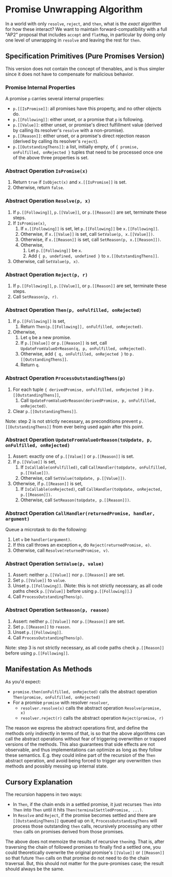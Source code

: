 # Promise Unwrapping Algorithm

In a world with only `resolve`, `reject`, and `then`, what is the *exact* algorithm for how these interact? We want to maintain forward-compatibility with a full "AP2" proposal that includes `accept` and `flatMap`, in particular by doing only one level of unwrapping in `resolve` and leaving the rest for `then`.

## Specification Primitives (Pure Promises Version)

This version does not contain the concept of thenables, and is thus simpler since it does not have to compensate for malicious behavior.

### Promise Internal Properties

A promise `p` carries several internal properties:

- `p.[[IsPromise]]`: all promises have this property, and no other objects do.
- `p.[[Following]]`: either unset, or a promise that `p` is following.
- `p.[[Value]]`: either unset, or promise's direct fulfillment value (derived by calling its resolver's `resolve` with a non-promise).
- `p.[[Reason]]`: either unset, or a promise's direct rejection reason (derived by calling its resolver's `reject`).
- `p.[[OutstandingThens]]`: a list, initially empty, of `{ promise, onFulfilled, onRejected }` tuples that need to be processed once one of the above three properties is set.

### Abstract Operation `IsPromise(x)`

1. Return `true` if `IsObject(x)` and `x.[[IsPromise]]` is set.
1. Otherwise, return `false`.

### Abstract Operation `Resolve(p, x)`

1. If `p.[[Following]]`, `p.[[Value]]`, or `p.[[Reason]]` are set, terminate these steps.
1. If `IsPromise(x)`,
   1. If `x.[[Following]]` is set, let `p.[[Following]]` be `x.[[Following]]`.
   1. Otherwise, if `x.[[Value]]` is set, call `SetValue(p, x.[[Value]])`.
   1. Otherwise, if `x.[[Reason]]` is set, call `SetReason(p, x.[[Reason]])`.
   1. Otherwise,
      1. Let `p.[[Following]]` be `x`.
      1. Add `{ p, undefined, undefined }` to `x.[[OutstandingThens]]`.
1. Otherwise, call `SetValue(p, x)`.

### Abstract Operation `Reject(p, r)`

1. If `p.[[Following]]`, `p.[[Value]]`, or `p.[[Reason]]` are set, terminate these steps.
1. Call `SetReason(p, r)`.

### Abstract Operation `Then(p, onFulfilled, onRejected)`

1. If `p.[[Following]]` is set,
   1. Return `Then(p.[[Following]], onFulfilled, onRejected)`.
1. Otherwise,
   1. Let `q` be a new promise.
   1. If `p.[[Value]]` or `p.[[Reason]]` is set, call `UpdateFromValueOrReason(q, p, onFulfilled, onRejected)`.
   1. Otherwise, add `{ q, onFulfilled, onRejected }` to `p.[[OutstandingThens]]`.
   1. Return `q`.

### Abstract Operation `ProcessOutstandingThens(p)`

1. For each tuple `{ derivedPromise, onFulfilled, onRejected }` in `p.[[OutstandingThens]]`,
   1. Call `UpdateFromValueOrReason(derivedPromise, p, onFulfilled, onRejected)`.
1. Clear `p.[[OutstandingThens]]`.

Note: step 2 is not strictly necessary, as preconditions prevent `p.[[OutstandingThens]]` from ever being used again after this point.

### Abstract Operation `UpdateFromValueOrReason(toUpdate, p, onFulfilled, onRejected)`

1. Assert: exactly one of `p.[[Value]]` or `p.[[Reason]]` is set.
1. If `p.[[Value]]` is set,
   1. If `IsCallable(onFulfilled)`, call `CallHandler(toUpdate, onFulfilled, p.[[Value]])`.
   1. Otherwise, call `SetValue(toUpdate, p.[[Value]])`.
1. Otherwise, if `p.[[Reason]]` is set,
   1. If `IsCallable(onRejected)`, call `CallHandler(toUpdate, onRejected, p.[[Reason]])`.
   1. Otherwise, call `SetReason(toUpdate, p.[[Reason]])`.

### Abstract Operation `CallHandler(returnedPromise, handler, argument)`

Queue a microtask to do the following:

1. Let `v` be `handler(argument)`.
1. If this call throws an exception `e`, do `Reject(returnedPromise, e)`.
1. Otherwise, call `Resolve(returnedPromise, v)`.

### Abstract Operation `SetValue(p, value)`

1. Assert: neither `p.[[Value]]` nor `p.[[Reason]]` are set.
1. Set `p.[[Value]]` to `value`.
1. Unset `p.[[Following]]`. (Note: this is not strictly necessary, as all code paths check `p.[[Value]]` before using `p.[[Following]]`.)
1. Call `ProcessOutstandingThens(p)`.

### Abstract Operation `SetReason(p, reason)`

1. Assert: neither `p.[[Value]]` nor `p.[[Reason]]` are set.
1. Set `p.[[Reason]]` to `reason`.
1. Unset `p.[[Following]]`.
1. Call `ProcessOutstandingThens(p)`.

Note: step 3 is not strictly necessary, as all code paths check `p.[[Reason]]` before using `p.[[Following]]`.

## Manifestation As Methods

As you'd expect:

- `promise.then(onFulfilled, onRejected)` calls the abstract operation `Then(promise, onFulfilled, onRejected)`
- For a promise `promise` with resolver `resolver`,
  - `resolver.resolve(x)` calls the abstract operation `Resolve(promise, x)`
  - `resolver.reject(r)` calls the abstract operation `Reject(promise, r)`

The reason we express the abstract operations first, and define the methods only indirectly in terms of that, is so that the above algorithms can call the abstract operations without fear of triggering overwritten or trapped versions of the methods. This also guarantees that side effects are not observable, and thus implementations can optimize as long as they follow these semantics. E.g. they could inline part of the recursion of the `Then` abstract operation, and avoid being forced to trigger any overwritten `then` methods and possibly messing up internal state.

## Cursory Explanation

The recursion happens in two ways:

- In `Then`, if the chain ends in a settled promise, it just recurses `Then` into `Then` into `Then` until it hits `Then(terminalSettledPromise, ...)`.
- In `Resolve` and `Reject`, if the promise becomes settled and there are `[[OutstandingThens]]` queued up on it, `ProcessOutstandingThens` will process those outstanding `then` calls, recursively processing any other `then` calls on promises derived from those promises.

The above does not memoize the results of recursive `then`ing. That is, after traversing the chain of followed promises to finally find a settled one, you could theoretically overwrite the original promise's `[[Value]]` or `[[Reason]]` so that future `Then` calls on that promise do not need to do the chain traversal. But, this should not matter for the pure-promises case; the result should always be the same.
